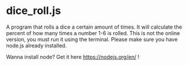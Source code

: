 # dice_roll.js
A program that rolls a dice a certain amount of times. It will calculate the percent of how many times a number 1-6 is rolled. 
This is not the online version, you must run it using the terminal. Please make sure you have node.js already installed.

Wanna install node? Get it here https://nodejs.org/en/ !
